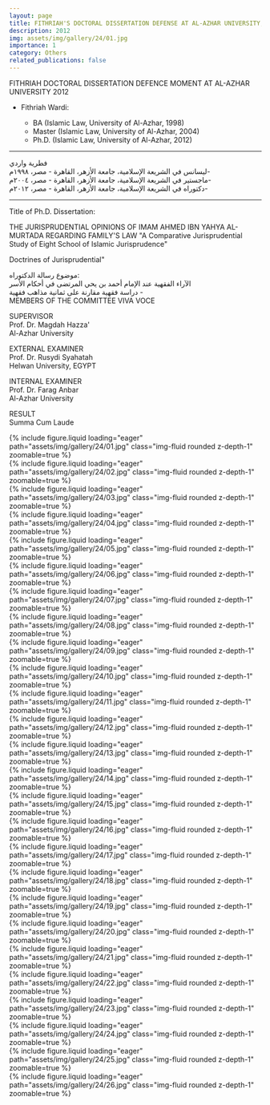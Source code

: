 ```yaml
---
layout: page
title: FITHRIAH'S DOCTORAL DISSERTATION DEFENSE AT AL-AZHAR UNIVERSITY, 2012
description: 2012
img: assets/img/gallery/24/01.jpg
importance: 1
category: Others
related_publications: false
---
```


<p class="distill-post-title">FITHRIAH DOCTORAL DISSERTATION DEFENCE MOMENT AT AL-AZHAR UNIVERSITY 2012</p>

- Fithriah Wardi:

  - BA (Islamic Law, University of Al-Azhar, 1998)
  - Master (Islamic Law, University of Al-Azhar, 2004)
  - Ph.D. (Islamic Law, University of Al-Azhar, 2012)

---

<div class="rtl">
فطرية واردي
<br>
ليسانس في الشريعة الإسلامية، جامعة الأزهر، القاهرة - مصر، ١٩٩٨م- 
<br>
ماجستير في الشريعة الإسلامية، جامعة الأزهر، القاهرة - مصر، ٢٠٠٤م-
<br>
دكتوراه في الشريعة الإسلامية، جامعة الأزهر، القاهرة - مصر، ٢٠١٢م-
</div>

---

Title of Ph.D. Dissertation:

THE JURISPRUDENTIAL OPINIONS OF IMAM AHMED IBN YAHYA AL-MURTADA REGARDING FAMILY'S LAW
"A Comparative Jurisprudential Study of Eight School of Islamic Jurisprudence"

Doctrines of Jurisprudential"
<br>

<div class="rtl">
موضوع رسالة الدكتوراه:
<br>
الآراء الفقهية عند الإمام أحمد بن يحي المرتضى في أحكام الأسر
<br>
دراسة فقهية مقارنة على ثمانية مذاهب فقهية -
</div>
MEMBERS OF THE COMMITTEE VIVA VOCE

SUPERVISOR
<br>Prof. Dr. Magdah Hazza'
<br>Al-Azhar University

EXTERNAL EXAMINER
<br>Prof. Dr. Rusydi Syahatah
<br>Helwan University, EGYPT

INTERNAL EXAMINER
<br>Prof. Dr. Farag Anbar
<br>Al-Azhar University

RESULT
<br>Summa Cum Laude

<div class="row mt-3">
    <div class="col-sm mt-3 mt-md-0">
        {% include figure.liquid loading="eager" path="assets/img/gallery/24/01.jpg" class="img-fluid rounded z-depth-1" zoomable=true %}
    </div>
    <div class="col-sm mt-3 mt-md-0">
        {% include figure.liquid loading="eager" path="assets/img/gallery/24/02.jpg" class="img-fluid rounded z-depth-1" zoomable=true %}
    </div>
    <div class="col-sm mt-3 mt-md-0">
        {% include figure.liquid loading="eager" path="assets/img/gallery/24/03.jpg" class="img-fluid rounded z-depth-1" zoomable=true %}
    </div>
</div>
<div class="row mt-3">
    <div class="col-sm mt-3 mt-md-0">
        {% include figure.liquid loading="eager" path="assets/img/gallery/24/04.jpg" class="img-fluid rounded z-depth-1" zoomable=true %}
    </div>
    <div class="col-sm mt-3 mt-md-0">
        {% include figure.liquid loading="eager" path="assets/img/gallery/24/05.jpg" class="img-fluid rounded z-depth-1" zoomable=true %}
    </div>
    
</div>
<div class="row mt-3">
    <div class="col-sm mt-3 mt-md-0">
        {% include figure.liquid loading="eager" path="assets/img/gallery/24/06.jpg" class="img-fluid rounded z-depth-1" zoomable=true %}
    </div>
    <div class="col-sm mt-3 mt-md-0">
        {% include figure.liquid loading="eager" path="assets/img/gallery/24/07.jpg" class="img-fluid rounded z-depth-1" zoomable=true %}
    </div>
</div>
<div class="row mt-3">
    <div class="col-sm mt-3 mt-md-0">
        {% include figure.liquid loading="eager" path="assets/img/gallery/24/08.jpg" class="img-fluid rounded z-depth-1" zoomable=true %}
    </div>
    <div class="col-sm mt-3 mt-md-0">
        {% include figure.liquid loading="eager" path="assets/img/gallery/24/09.jpg" class="img-fluid rounded z-depth-1" zoomable=true %}
    </div>
</div>
<div class="row mt-3">
    <div class="col-sm mt-3 mt-md-0">
        {% include figure.liquid loading="eager" path="assets/img/gallery/24/10.jpg" class="img-fluid rounded z-depth-1" zoomable=true %}
    </div>
    <div class="col-sm mt-3 mt-md-0">
        {% include figure.liquid loading="eager" path="assets/img/gallery/24/11.jpg" class="img-fluid rounded z-depth-1" zoomable=true %}
    </div>
    <div class="col-sm mt-3 mt-md-0">
        {% include figure.liquid loading="eager" path="assets/img/gallery/24/12.jpg" class="img-fluid rounded z-depth-1" zoomable=true %}
    </div>
</div>
<div class="row mt-3">
    <div class="col-sm mt-3 mt-md-0">
        {% include figure.liquid loading="eager" path="assets/img/gallery/24/13.jpg" class="img-fluid rounded z-depth-1" zoomable=true %}
    </div>
    <div class="col-sm mt-3 mt-md-0">
        {% include figure.liquid loading="eager" path="assets/img/gallery/24/14.jpg" class="img-fluid rounded z-depth-1" zoomable=true %}
    </div>
</div>
<div class="row mt-3">
    <div class="col-sm mt-3 mt-md-0">
        {% include figure.liquid loading="eager" path="assets/img/gallery/24/15.jpg" class="img-fluid rounded z-depth-1" zoomable=true %}
    </div>
    <div class="col-sm mt-3 mt-md-0">
        {% include figure.liquid loading="eager" path="assets/img/gallery/24/16.jpg" class="img-fluid rounded z-depth-1" zoomable=true %}
    </div>
</div>
<div class="row mt-3">
    <div class="col-sm mt-3 mt-md-0">
        {% include figure.liquid loading="eager" path="assets/img/gallery/24/17.jpg" class="img-fluid rounded z-depth-1" zoomable=true %}
    </div>
    <div class="col-sm mt-3 mt-md-0">
        {% include figure.liquid loading="eager" path="assets/img/gallery/24/18.jpg" class="img-fluid rounded z-depth-1" zoomable=true %}
    </div>
</div>
<div class="row mt-3">
    <div class="col-sm mt-3 mt-md-0">
        {% include figure.liquid loading="eager" path="assets/img/gallery/24/19.jpg" class="img-fluid rounded z-depth-1" zoomable=true %}
    </div>
    <div class="col-sm mt-3 mt-md-0">
        {% include figure.liquid loading="eager" path="assets/img/gallery/24/20.jpg" class="img-fluid rounded z-depth-1" zoomable=true %}
    </div>
</div>
<div class="row mt-3">
    <div class="col-sm mt-3 mt-md-0">
        {% include figure.liquid loading="eager" path="assets/img/gallery/24/21.jpg" class="img-fluid rounded z-depth-1" zoomable=true %}
    </div>
    <div class="col-sm mt-3 mt-md-0">
        {% include figure.liquid loading="eager" path="assets/img/gallery/24/22.jpg" class="img-fluid rounded z-depth-1" zoomable=true %}
    </div>
</div>
<div class="row mt-3">
    <div class="col-sm mt-3 mt-md-0">
        {% include figure.liquid loading="eager" path="assets/img/gallery/24/23.jpg" class="img-fluid rounded z-depth-1" zoomable=true %}
    </div>
    <div class="col-sm mt-3 mt-md-0">
        {% include figure.liquid loading="eager" path="assets/img/gallery/24/24.jpg" class="img-fluid rounded z-depth-1" zoomable=true %}
    </div>
</div>
<div class="row mt-3">
    <div class="col-sm mt-3 mt-md-0">
        {% include figure.liquid loading="eager" path="assets/img/gallery/24/25.jpg" class="img-fluid rounded z-depth-1" zoomable=true %}
    </div>
    <div class="col-sm mt-3 mt-md-0">
        {% include figure.liquid loading="eager" path="assets/img/gallery/24/26.jpg" class="img-fluid rounded z-depth-1" zoomable=true %}
    </div>
</div>
